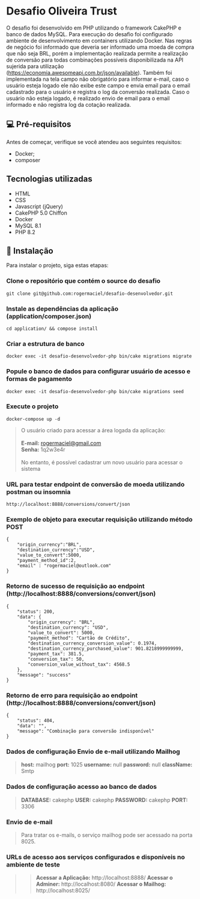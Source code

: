 # Desafio Oliveira Trust

O desafio foi desenvolvido em PHP utilizando o framework CakePHP e banco de dados MySQL. Para execução do desafio foi configurado ambiente de desenvolvimento em containers utilizando Docker. Nas regras de negócio foi informado que deveria ser informado uma moeda de compra que não seja BRL, porém a implementação realizada permite a realização de conversão para todas combinações possíveis disponibilizada na API sujerida para utilização (https://economia.awesomeapi.com.br/json/available). Também foi implementada na tela campo não obrigatório para informar e-mail, caso o usuário esteja logado ele não exibe este campo e envia email para o email cadastrado para o usuário e registra o log da conversão realizada. Caso o usuário não esteja logado, é realizado envio de email para o email informado e não registra log da cotação realizada.

## 💻 Pré-requisitos

Antes de começar, verifique se você atendeu aos seguintes requisitos:
* Docker;
* composer

## Tecnologias utilizadas
* HTML
* CSS
* Javascript (jQuery)
* CakePHP 5.0 Chiffon
* Docker
* MySQL 8.1
* PHP 8.2

## 🚀 Instalação

Para instalar o projeto, siga estas etapas:

### Clone o repositório que contém o source do desafio
```
git clone git@github.com:rogermaciel/desafio-desenvolvedor.git
```

### Instale as dependências da aplicação (application/composer.json)
```
cd application/ && compose install
```

### Criar a estrutura de banco
```
docker exec -it desafio-desenvolvedor-php bin/cake migrations migrate
```

### Popule o banco de dados para configurar usuário de acesso e formas de pagamento
```
docker exec -it desafio-desenvolvedor-php bin/cake migrations seed
```

### Execute o projeto
```
docker-compose up -d
```

> O usuário criado para acessar a área logada da aplicação:<br /><br />
> **E-mail:** rogermaciel@gmail.com<br />
> **Senha:** 1q2w3e4r<br /><br />
> No entanto, é possível cadastrar um novo usuário para acessar o sistema

### URL para testar endpoint de conversão de moeda utilizando postman ou insomnia
```
http://localhost:8888/conversions/convert/json
```

### Exemplo de objeto para executar requisição utilizando método POST
```
{
	"origin_currency":"BRL",
	"destination_currency":"USD",
	"value_to_convert":5000,
	"payment_method_id":2,
	"email" : "rogermaciel@outlook.com"
}
```

### Retorno de sucesso de requisição ao endpoint (http://localhost:8888/conversions/convert/json)
```
{
    "status": 200,
    "data": {
        "origin_currency": "BRL",
        "destination_currency": "USD",
        "value_to_convert": 5000,
        "payment_method": "Cartão de Crédito",
        "destination_currency_conversion_value": 0.1974,
        "destination_currency_purchased_value": 901.8218999999999,
        "payment_tax": 381.5,
        "conversion_tax": 50,
        "conversion_value_without_tax": 4568.5
    },
    "message": "success"
}
```

### Retorno de erro para requisição ao endpoint (http://localhost:8888/conversions/convert/json)
```
{
    "status": 404,
    "data": "",
    "message": "Combinação para conversão indisponível"
}
```

### Dados de configuração Envio de e-mail utilizando Mailhog
> **host:** mailhog
> **port:** 1025
> **username:** null
> **password:** null
> **className:** Smtp

### Dados de configuração acesso ao banco de dados
> **DATABASE:** cakephp
> **USER:** cakephp
> **PASSWORD:** cakephp
> **PORT:** 3306

### Envio de e-mail
> Para tratar os e-mails, o serviço mailhog pode ser acessado na porta 8025.

### URLs de acesso aos serviços configurados e disponíveis no ambiente de teste
>> **Acessar a Aplicação:** http://localhost:8888/
>> **Acessar o Adminer:** http://localhost:8080/
>> **Acessar o Mailhog:** http://localhost:8025/